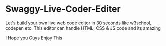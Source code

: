 # Swaggy-Live-Coder-Editer
Let's build your own live web code editor in 30 seconds like w3school, codepen etc. This editor can handle HTML, CSS &amp; JS code and its amazing

I Hope you Guys Enjoy This
